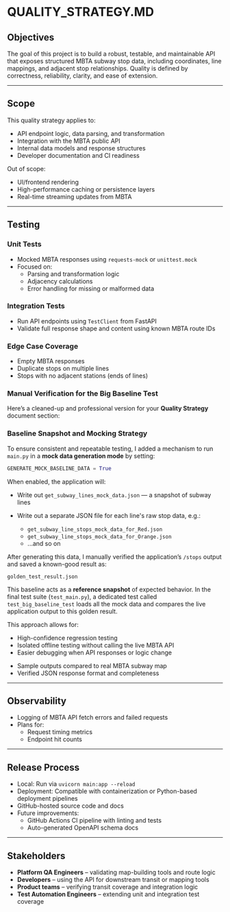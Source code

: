 
# QUALITY_STRATEGY.MD

## Objectives

The goal of this project is to build a robust, testable, and maintainable API that exposes structured MBTA subway stop data, including coordinates, line mappings, and adjacent stop relationships. Quality is defined by correctness, reliability, clarity, and ease of extension.

---

## Scope

This quality strategy applies to:
- API endpoint logic, data parsing, and transformation
- Integration with the MBTA public API
- Internal data models and response structures
- Developer documentation and CI readiness

Out of scope:
- UI/frontend rendering
- High-performance caching or persistence layers
- Real-time streaming updates from MBTA

---

## Testing

### Unit Tests
- Mocked MBTA responses using `requests-mock` or `unittest.mock`
- Focused on:
  - Parsing and transformation logic
  - Adjacency calculations
  - Error handling for missing or malformed data

### Integration Tests
- Run API endpoints using `TestClient` from FastAPI
- Validate full response shape and content using known MBTA route IDs

### Edge Case Coverage
- Empty MBTA responses
- Duplicate stops on multiple lines
- Stops with no adjacent stations (ends of lines)

### Manual Verification for the Big Baseline Test
Here’s a cleaned-up and professional version for your **Quality Strategy** document section:

### Baseline Snapshot and Mocking Strategy

To ensure consistent and repeatable testing, I added a mechanism to run `main.py` in a **mock data generation mode** by setting:

```python
GENERATE_MOCK_BASELINE_DATA = True
```

When enabled, the application will:

* Write out `get_subway_lines_mock_data.json` — a snapshot of subway lines
* Write out a separate JSON file for each line's raw stop data, e.g.:

  * `get_subway_line_stops_mock_data_for_Red.json`
  * `get_subway_line_stops_mock_data_for_Orange.json`
  * ...and so on

After generating this data, I manually verified the application’s `/stops` output and saved a known-good result as:

```
golden_test_result.json
```

This baseline acts as a **reference snapshot** of expected behavior. In the final test suite (`test_main.py`), a dedicated test called `test_big_baseline_test` loads all the mock data and compares the live application output to this golden result.

This approach allows for:

* High-confidence regression testing
* Isolated offline testing without calling the live MBTA API
* Easier debugging when API responses or logic change

- Sample outputs compared to real MBTA subway map
- Verified JSON response format and completeness

---

## Observability

- Logging of MBTA API fetch errors and failed requests
- Plans for:
  - Request timing metrics
  - Endpoint hit counts

---

## Release Process

- Local: Run via `uvicorn main:app --reload`
- Deployment: Compatible with containerization or Python-based deployment pipelines
- GitHub-hosted source code and docs
- Future improvements:
  - GitHub Actions CI pipeline with linting and tests
  - Auto-generated OpenAPI schema docs

---

## Stakeholders

- **Platform QA Engineers** – validating map-building tools and route logic
- **Developers** – using the API for downstream transit or mapping tools
- **Product teams** – verifying transit coverage and integration logic
- **Test Automation Engineers** – extending unit and integration test coverage
